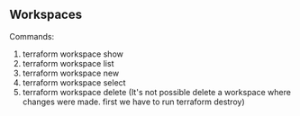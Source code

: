 ## Workspaces

Commands:

1. terraform workspace show
2. terraform workspace list
3. terraform workspace new
4. terraform workspace select
5. terraform workspace delete
    (It's not possible delete a workspace where changes were made. first we have to run terraform destroy)

